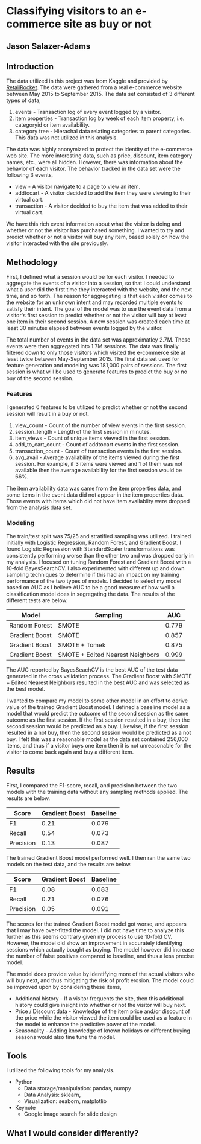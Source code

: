 # **Classifying visitors to an e-commerce site as buy or not**

## Jason Salazer-Adams

## **Introduction**

The data utilized in this project was from Kaggle and provided by [RetailRocket](https://www.kaggle.com/retailrocket/ecommerce-dataset/home). The data were gathered from a real e-commerce website between May 2015 to September 2015. The data set consisted of 3 different types of data,

1. events - Transaction log of every event logged by a visitor.
2. item properties - Transaction log by week of each item property, i.e. categoryid or item availability.
3. category tree - Hierachal data relating categories to parent categories. This data was not utilized in this analysis.

The data was highly anonymized to protect the identity of the e-commerce web site. The more interesting data, such as price, discount, item category names, etc., were all hidden. However, there was information about the behavior of each visitor. The behavior tracked in the data set were the following 3 events,

* view - A visitor navigate to a page to view an item.
* addtocart - A visitor decided to add the item they were viewing to their virtual cart.
* transaction - A visitor decided to buy the item that was added to their virtual cart.

We have this rich event information about what the visitor is doing and whether or not the visitor has purchased something. I wanted to try and predict whether or not a visitor will buy any item, based solely on how the visitor interacted with the site previously.

## **Methodology**

First, I defined what a session would be for each visitor. I needed to aggregate the events of a visitor into a session, so that I could understand what a user did the first time they interacted with the website, and the next time, and so forth. The reason for aggregating is that each visitor comes to the website for an unknown intent and may recorded multiple events to satisfy their intent. The goal of the model was to use the event data from a visitor's first session to predict whether or not the visitor will buy at least one item in their second session. A new session was created each time at least 30 minutes elapsed between events logged by the visitor.

The total number of events in the data set was approximatley 2.7M. These events were then aggregated into 1.7M sessions. The data was finally filtered down to only those visitors which visited the e-commerce site at least twice between May-September 2015. The final data set used for feature generation and modeling was 181,000 pairs of sessions. The first session is what will be used to generate features to predict the buy or no buy of the second session.

### **Features**
I generated 6 features to be utilized to predict whether or not the second session will result in a buy or not.

1. view_count - Count of the number of view events in the first session.
2. session_length - Length of the first session in minutes.
3. item_views - Count of unique items viewed in the first session.
4. add_to_cart_count - Count of addtocart events in the first session.
5. transaction_count - Count of transaction events in the first session.
6. avg_avail - Average availability of the items viewed during the first session. For example, if 3 items were viewed and 1 of them was not available then the average availability for the first session would be 66%.

The item availability data was came from the item properties data, and some items in the event data did not appear in the item properties data. Those events with items which did not have item availablity were dropped from the analysis data set.

### **Modeling**

The train/test split was 75/25 and stratified sampling was utilized. I trained initially with Logistic Regression, Random Forest, and Gradient Boost. I found Logistic Regression with StandardScaler transformations was consistently performing worse than the other two and was dropped early in my analysis. I focused on tuning Random Forest and Gradient Boost with a 10-fold BayesSearchCV. I also experimented with different up and down sampling techniques to determine if this had an impact on my training performance of the two types of models. I decided to select my model based on AUC as I believe AUC to be a good measure of how well a classification model does in segregating the data. The results of the different tests are below.

Model| Sampling| AUC|
---|---|---|
Random Forest| SMOTE| 0.779
Gradient Boost| SMOTE| 0.857
Gradient Boost| SMOTE + Tomek| 0.875
Gradient Boost| SMOTE + Edited Nearest Neighbors| 0.999

The AUC reported by BayesSeachCV is the best AUC of the test data generated in the cross validation process. The Gradient Boost with SMOTE + Edited Nearest Neighbors resulted in the best AUC and was selected as the best model.

I wanted to compare my model to some other model in an effort to derive value of the trained Gradient Boost model. I defined a baseline model as a model that would predict the outcome of the second session as the same outcome as the first session. If the first session resulted in a buy, then the second session would be predicted as a buy. Likewise, if the first session resulted in a not buy, then the second session would be predicted as a not buy. I felt this was a reasonable model as the data set contained 256,000 items, and thus if a visitor buys one item then it is not unreasonable for the visitor to come back again and buy a different item.

## **Results**

First, I compared the F1-score, recall, and precision between the two models with the training data without any sampling methods applied. The results are below.

|Score |Gradient Boost| Baseline
---|---|---|
F1| 0.21| 0.079
Recall| 0.54| 0.073
Precision| 0.13| 0.087

The trained Gradient Boost model performed well. I then ran the same two models on the test data, and the results are below.

|Score |Gradient Boost| Baseline
---|---|---|
F1| 0.08| 0.083
Recall| 0.21| 0.076
Precision| 0.05| 0.091

The scores for the trained Gradient Boost model got worse, and appears that I may have over-fitted the model. I did not have time to analyze this further as this seems contrary given my process to use 10-fold CV. However, the model did show an improvement in accurately identifying sessions which actually bought as buying. The model however did increase the number of false positives compared to baseline, and thus a less precise model. 

The model does provide value by identifying more of the actual visitors who will buy next, and thus mitigating the risk of profit erosion. The model could be improved upon by considering these items,

* Additional history - If a visitor frequents the site, then this additional history could give insight into whether or not the visitor will buy next.
* Price / Discount data - Knowledge of the item price and/or discount of the price while the visitor viewed the item could be used as a feature in the model to enhance the predictive power of the model.
* Seasonality - Adding knowledge of known holidays or different buying seasons would also fine tune the model.

## **Tools**

I utilized the following tools for my analysis.

* Python
  * Data storage/manipulation: pandas, numpy
  * Data Analysis: sklearn,
  * Visualization: seaborn, matplotlib
* Keynote
  * Google image search for slide design

## **What I would consider differently?**

